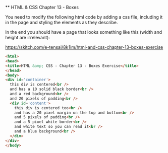 ** HTML & CSS Chapter 13 - Boxes

You need to modify the following html code by adding a css file, including it in the page and styling the elements as they describe.

In the end you should have a page that looks something like this (width and height are irrelevant):

https://skitch.com/e-tensai/8k1im/html-and-css-chapter-13-boxes-exercise

```html
<html>
<head>
<title>HTML &amp; CSS - Chapter 13 - Boxes Exercise</title>
</head>
<body>
<div id='container'>
  this div is centered<br />
  and has a 10 solid black border<br />
  and a red background<br />
  and 20 pixels of padding<br />
  <div id='content'>
    this div is centered too<br />
    and has a 20 pixel margin on the top and bottom<br />
    and 5 pixels of padding<br />
    and a 5 pixel white border<br />
    and white text so you can read it<br />
    and a blue background<br />
  </div>
</div>
</body>
```